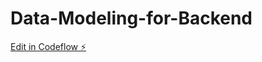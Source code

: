 # Data-Modeling-for-Backend

[Edit in Codeflow ⚡️](https://stackblitz.com/~/github.com/uzair-ahmed-01/Data-Modeling-for-Backend)